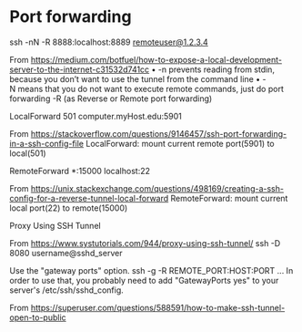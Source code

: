 
# Port forwarding

ssh -nN -R 8888:localhost:8889 remoteuser@1.2.3.4

From <https://medium.com/botfuel/how-to-expose-a-local-development-server-to-the-internet-c31532d741cc> 
• -n prevents reading from stdin, because you don’t want to use the tunnel from the command line
• -N means that you do not want to execute remote commands, just do port forwarding
-R (as Reverse or Remote port forwarding)


LocalForward 501 computer.myHost.edu:5901

From <https://stackoverflow.com/questions/9146457/ssh-port-forwarding-in-a-ssh-config-file> 
LocalForward: mount current remote port(5901) to local(501)

RemoteForward *:15000 localhost:22

From <https://unix.stackexchange.com/questions/498169/creating-a-ssh-config-for-a-reverse-tunnel-local-forward> 
RemoteForward: mount current local port(22) to remote(15000)


Proxy Using SSH Tunnel

From <https://www.systutorials.com/944/proxy-using-ssh-tunnel/> 
	ssh -D 8080 username@sshd_server


Use the "gateway ports" option.
ssh -g -R REMOTE_PORT:HOST:PORT ...
In order to use that, you probably need to add "GatewayPorts yes" to your server's /etc/ssh/sshd_config.

From <https://superuser.com/questions/588591/how-to-make-ssh-tunnel-open-to-public> 



